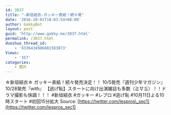 ```yaml
---
id: 3837
title: "☆新垣結衣☆ガッキー表紙！続々発"
date: '2016-10-01T18:03:54+08:00'
author: GakkyBot
layout: post
guid: 'http://www.gakky.me/3837.html'
permalink: /3837.html
duoshuo_thread_id:
    - '6336434986081583873'
Views:
    - '357'
categories:
    - 图片
---
```


☆新垣結衣☆
ガッキー表紙！続々発売決定！！
10/5発売『週刊少年マガジン』
10/28発売『with』
【逃げ恥】スタートに向け出演雑誌も多数（≧∇≦）！！ドラマ撮影も快調！！！
\#新垣結衣 #ガッキー #レプロ #逃げ恥 #10月11日よる10時スタート #初回15分拡大
Source: [https://twitter.com/lespros\_sec1](https://twitter.com/lespros_sec1)
